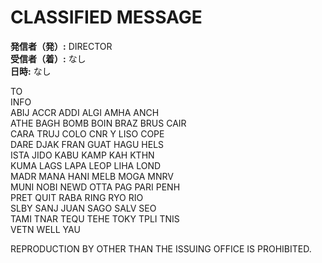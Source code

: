 # CLASSIFIED MESSAGE

**発信者（発）:** DIRECTOR  
**受信者（着）:** なし  
**日時:** なし  

TO  
INFO  
ABIJ ACCR ADDI ALGI AMHA ANCH  
ATHE BAGH BOMB BOIN BRAZ BRUS CAIR  
CARA TRUJ COLO CNR Y LISO COPE  
DARE DJAK FRAN GUAT HAGU HELS  
ISTA JIDO KABU KAMP KAH KTHN  
KUMA LAGS LAPA LEOP LIHA LOND  
MADR MANA HANI MELB MOGA MNRV  
MUNI NOBI NEWD OTTA PAG PARI PENH  
PRET QUIT RABA RING RYO RIO  
SLBY SANJ JUAN SAGO SALV SEO  
TAMI TNAR TEQU TEHE TOKY TPLI TNIS  
VETN WELL YAU  

REPRODUCTION BY OTHER THAN THE ISSUING OFFICE IS PROHIBITED.